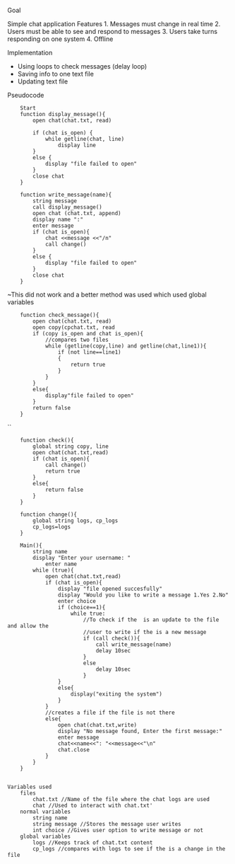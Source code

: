 
Goal 

Simple chat application
	Features
		1. Messages must change in real time
		2. Users must be able to see and respond to messages
		3. Users take turns responding on one system
		4. Offline 

Implementation
- Using loops to check messages (delay loop)
- Saving info to one text file
- Updating text file 


Pseudocode 

```
	Start
	function display_message(){
		open chat(chat.txt, read)
		
		if (chat is_open) {
			while getline(chat, line)
				display line
		}
		else {
			display "file failed to open"
		}
		close chat 
	}
```

```
	function write_message(name){
		string message
		call display_message()
		open chat (chat.txt, append)
		display name ":"
		enter message
		if (chat is_open){
			chat <<message <<"/n"
			call change()
		}
		else {
			display "file failed to open"
		}
		close chat
	}

```

~This did not work and  a better method was used which used global variables
```
	function check_message(){
		open chat(chat.txt, read)
		open copy(cpchat.txt, read
		if (copy is_open and chat is_open){
			//compares two files
			while (getline(copy,line) and getline(chat,line1)){
				if (not line==line1)
				{
					return true 
				}
			}
		}
		else{
			display"file failed to open" 
		}
		return false
	}

```

``

```
	function check(){
		global string copy, line
		open chat(chat.txt,read)
		if (chat is_open){
			call change()
			return true
		}
		else{
			return false
		}
	}
```

```
	function change(){
		global string logs, cp_logs
		cp_logs=logs
	}
```

```
	Main(){
		string name
		display "Enter your username: "
			enter name
		while (true){
			open chat(chat.txt,read)
			if (chat is_open){
				display "file opened succesfully"
				display "Would you like to write a message 1.Yes 2.No"
				enter choice
				if (choice==1){
					while true:
						//To check if the  is an update to the file and allow the
						//user to write if the is a new message
						if (call check()){
							call write_message(name)
							delay 10sec
						}
						else
							delay 10sec
						}
				}
				else{
					display("exiting the system")
				}
			}
			//creates a file if the file is not there
			else{
				open chat(chat.txt,write)
				display "No message found, Enter the first message:"
				enter message
				chat<<name<<": "<<message<<"\n"
				chat.close
			}
		}
	}
```

```

Variables used
	files
		chat.txt //Name of the file where the chat logs are used
		chat //Used to interact with chat.txt'
	normal variables
		string name 
		string message //Stores the message user writes
		int choice //Gives user option to write message or not
	global variables
		logs //Keeps track of chat.txt content
		cp_logs //compares with logs to see if the is a change in the file
		
	
```